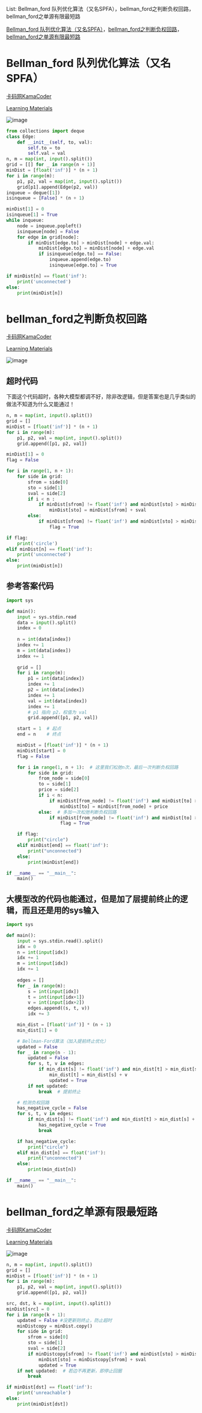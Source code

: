 List: Bellman_ford 队列优化算法（又名SPFA），bellman_ford之判断负权回路，bellman_ford之单源有限最短路

[Bellman_ford 队列优化算法（又名SPFA）](#01)，[bellman_ford之判断负权回路](#02)，[bellman_ford之单源有限最短路](#03)

# <span id="01">Bellman_ford 队列优化算法（又名SPFA）</span>

[卡码网KamaCoder](https://kamacoder.com/problempage.php?pid=1152) 

[Learning Materials](https://www.programmercarl.com/kamacoder/0094.%E5%9F%8E%E5%B8%82%E9%97%B4%E8%B4%A7%E7%89%A9%E8%BF%90%E8%BE%93I-SPFA.html#%E8%83%8C%E6%99%AF)

![image](../images/GraphTheory(9)-1.png)

```python
from collections import deque
class Edge:
    def __init__(self, to, val):
        self.to = to
        self.val = val
n, m = map(int, input().split())
grid = [[] for _ in range(n + 1)]
minDist = [float('inf')] * (n + 1)
for i in range(m):
    p1, p2, val = map(int, input().split())
    grid[p1].append(Edge(p2, val))
inqueue = deque([1])
isinqueue = [False] * (n + 1)

minDist[1] = 0
isinqueue[1] = True
while inqueue:
    node = inqueue.popleft()
    isinqueue[node] = False
    for edge in grid[node]:
        if minDist[edge.to] > minDist[node] + edge.val:
            minDist[edge.to] = minDist[node] + edge.val
            if isinqueue[edge.to] == False:
                inqueue.append(edge.to)
                isinqueue[edge.to] = True

if minDist[n] == float('inf'):
    print('unconnected')
else:
    print(minDist[n])
```

# <span id="02">bellman_ford之判断负权回路</span>

[卡码网KamaCoder](https://kamacoder.com/problempage.php?pid=1153) 

[Learning Materials](https://www.programmercarl.com/kamacoder/0095.%E5%9F%8E%E5%B8%82%E9%97%B4%E8%B4%A7%E7%89%A9%E8%BF%90%E8%BE%93II.html)

![image](../images/GraphTheory(9)-2.png)

## 超时代码

下面这个代码超时，各种大模型都调不好，除非改逻辑，但是答案也是几乎类似的做法不知道为什么又能通过！

```python
n, m = map(int, input().split())
grid = []
minDist = [float('inf')] * (n + 1)
for i in range(m):
    p1, p2, val = map(int, input().split())
    grid.append([p1, p2, val])

minDist[1] = 0
flag = False

for i in range(1, n + 1):
    for side in grid:
        sfrom = side[0]
        sto = side[1]
        sval = side[2]
        if i < n :
            if minDist[sfrom] != float('inf') and minDist[sto] > minDist[sfrom] + sval:
                minDist[sto] = minDist[sfrom] + sval
        else:
            if minDist[sfrom] != float('inf') and minDist[sto] > minDist[sfrom] + sval:
                flag = True

if flag:
    print('circle')
elif minDist[n] == float('inf'):
    print('unconnected')
else:
    print(minDist[n])
```

## 参考答案代码

```python
import sys

def main():
    input = sys.stdin.read
    data = input().split()
    index = 0
    
    n = int(data[index])
    index += 1
    m = int(data[index])
    index += 1
    
    grid = []
    for i in range(m):
        p1 = int(data[index])
        index += 1
        p2 = int(data[index])
        index += 1
        val = int(data[index])
        index += 1
        # p1 指向 p2，权值为 val
        grid.append([p1, p2, val])

    start = 1  # 起点
    end = n    # 终点

    minDist = [float('inf')] * (n + 1)
    minDist[start] = 0
    flag = False

    for i in range(1, n + 1):  # 这里我们松弛n次，最后一次判断负权回路
        for side in grid:
            from_node = side[0]
            to = side[1]
            price = side[2]
            if i < n:
                if minDist[from_node] != float('inf') and minDist[to] > minDist[from_node] + price:
                    minDist[to] = minDist[from_node] + price
            else:  # 多加一次松弛判断负权回路
                if minDist[from_node] != float('inf') and minDist[to] > minDist[from_node] + price:
                    flag = True

    if flag:
        print("circle")
    elif minDist[end] == float('inf'):
        print("unconnected")
    else:
        print(minDist[end])

if __name__ == "__main__":
    main()
```

## 大模型改的代码也能通过，但是加了层提前终止的逻辑，而且还是用的sys输入

```python
import sys

def main():
    input = sys.stdin.read().split()
    idx = 0
    n = int(input[idx])
    idx += 1
    m = int(input[idx])
    idx += 1
    
    edges = []
    for _ in range(m):
        s = int(input[idx])
        t = int(input[idx+1])
        v = int(input[idx+2])
        edges.append((s, t, v))
        idx += 3

    min_dist = [float('inf')] * (n + 1)
    min_dist[1] = 0

    # Bellman-Ford算法（加入提前终止优化）
    updated = False
    for _ in range(n - 1):
        updated = False
        for s, t, v in edges:
            if min_dist[s] != float('inf') and min_dist[t] > min_dist[s] + v:
                min_dist[t] = min_dist[s] + v
                updated = True
        if not updated:
            break  # 提前终止

    # 检测负权回路
    has_negative_cycle = False
    for s, t, v in edges:
        if min_dist[s] != float('inf') and min_dist[t] > min_dist[s] + v:
            has_negative_cycle = True
            break

    if has_negative_cycle:
        print("circle")
    elif min_dist[n] == float('inf'):
        print("unconnected")
    else:
        print(min_dist[n])

if __name__ == "__main__":
    main()
```

# <span id="03">bellman_ford之单源有限最短路</span>

[卡码网KamaCoder](https://kamacoder.com/problempage.php?pid=1154) 

[Learning Materials](https://www.programmercarl.com/kamacoder/0096.%E5%9F%8E%E5%B8%82%E9%97%B4%E8%B4%A7%E7%89%A9%E8%BF%90%E8%BE%93III.html)

![image](../images/GraphTheory(9)-3.png)

```python
n, m = map(int, input().split())
grid = []
minDist = [float('inf')] * (n + 1)
for i in range(m):
    p1, p2, val = map(int, input().split())
    grid.append([p1, p2, val])

src, dst, k = map(int, input().split())
minDist[src] = 0
for i in range(k + 1):
    updated = False #没更新则终止，防止超时
    minDistcopy = minDist.copy()
    for side in grid:
        sfrom = side[0]
        sto = side[1]
        sval = side[2]
        if minDistcopy[sfrom] != float('inf') and minDist[sto] > minDistcopy[sfrom] + sval:
            minDist[sto] = minDistcopy[sfrom] + sval
            updated = True
    if not updated:  # 若边不再更新，即停止回圈
        break

if minDist[dst] == float('inf'):
    print('unreachable')
else:
    print(minDist[dst])
```


